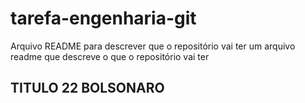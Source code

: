 # tarefa-engenharia-git
Arquivo README para descrever que o repositório vai ter um arquivo readme que descreve o que o repositório vai ter

## TITULO 22 BOLSONARO
